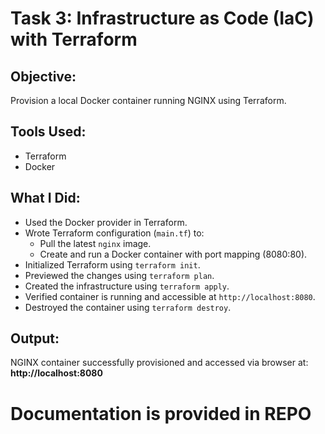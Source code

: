 # Task 3: Infrastructure as Code (IaC) with Terraform

## Objective:
Provision a local Docker container running NGINX using Terraform.

## Tools Used:
- Terraform
- Docker

## What I Did:
- Used the Docker provider in Terraform.
- Wrote Terraform configuration (`main.tf`) to:
  - Pull the latest `nginx` image.
  - Create and run a Docker container with port mapping (8080:80).
- Initialized Terraform using `terraform init`.
- Previewed the changes using `terraform plan`.
- Created the infrastructure using `terraform apply`.
- Verified container is running and accessible at `http://localhost:8080`.
- Destroyed the container using `terraform destroy`.

## Output:
NGINX container successfully provisioned and accessed via browser at:  
**http://localhost:8080**

# Documentation is provided in REPO
